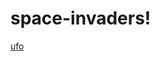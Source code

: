# space-invaders!
[ufo](https://github.com/RemusFlorin95/space-invaders/assets/101139662/8e8bece6-f9bc-49ad-9f4c-693d91966531)
